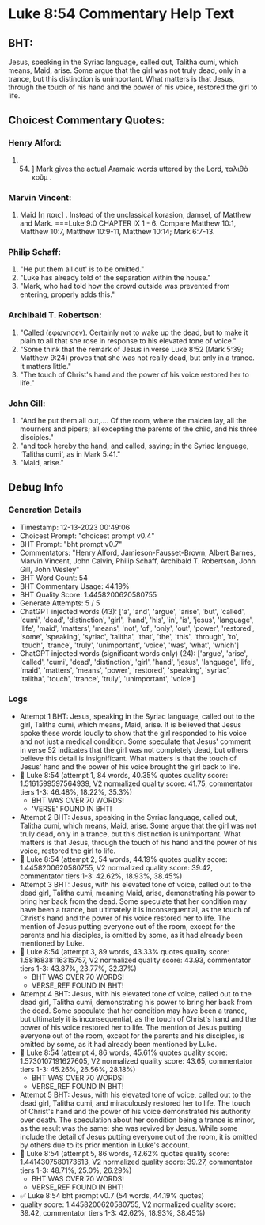 # Luke 8:54 Commentary Help Text

## BHT:
Jesus, speaking in the Syriac language, called out, Talitha cumi, which means, Maid, arise. Some argue that the girl was not truly dead, only in a trance, but this distinction is unimportant. What matters is that Jesus, through the touch of his hand and the power of his voice, restored the girl to life.

## Choicest Commentary Quotes:
### Henry Alford:
1.  54. ] Mark gives the actual Aramaic words uttered by the Lord, ταλιθὰ κοῦμ .


### Marvin Vincent:
1. Maid [η παις] . Instead of the unclassical korasion, damsel, of Matthew and Mark. ===Luke 9:0 
CHAPTER IX 
1 - 6. Compare Matthew 10:1, Matthew 10:7, Matthew 10:9-11, Matthew 10:14; Mark 6:7-13.


### Philip Schaff:
1. "He put them all out' is to be omitted."
2. "Luke has already told of the separation within the house."
3. "Mark, who had told how the crowd outside was prevented from entering, properly adds this."

### Archibald T. Robertson:
1. "Called (εφωνησεν). Certainly not to wake up the dead, but to make it plain to all that she rose in response to his elevated tone of voice."
2. "Some think that the remark of Jesus in verse Luke 8:52 (Mark 5:39; Matthew 9:24) proves that she was not really dead, but only in a trance. It matters little."
3. "The touch of Christ's hand and the power of his voice restored her to life."

### John Gill:
1. "And he put them all out,.... Of the room, where the maiden lay, all the mourners and pipers; all excepting the parents of the child, and his three disciples." 
2. "and took hereby the hand, and called, saying; in the Syriac language, 'Talitha cumi', as in Mark 5:41." 
3. "Maid, arise."


## Debug Info
### Generation Details
- Timestamp: 12-13-2023 00:49:06
- Choicest Prompt: "choicest prompt v0.4"
- BHT Prompt: "bht prompt v0.7"
- Commentators: "Henry Alford, Jamieson-Fausset-Brown, Albert Barnes, Marvin Vincent, John Calvin, Philip Schaff, Archibald T. Robertson, John Gill, John Wesley"
- BHT Word Count: 54
- BHT Commentary Usage: 44.19%
- BHT Quality Score: 1.4458200620580755
- Generate Attempts: 5 / 5
- ChatGPT injected words (43):
	['a', 'and', 'argue', 'arise', 'but', 'called', 'cumi', 'dead', 'distinction', 'girl', 'hand', 'his', 'in', 'is', 'jesus', 'language', 'life', 'maid', 'matters', 'means', 'not', 'of', 'only', 'out', 'power', 'restored', 'some', 'speaking', 'syriac', 'talitha', 'that', 'the', 'this', 'through', 'to', 'touch', 'trance', 'truly', 'unimportant', 'voice', 'was', 'what', 'which']
- ChatGPT injected words (significant words only) (24):
	['argue', 'arise', 'called', 'cumi', 'dead', 'distinction', 'girl', 'hand', 'jesus', 'language', 'life', 'maid', 'matters', 'means', 'power', 'restored', 'speaking', 'syriac', 'talitha', 'touch', 'trance', 'truly', 'unimportant', 'voice']

### Logs
- Attempt 1 BHT: Jesus, speaking in the Syriac language, called out to the girl, Talitha cumi, which means, Maid, arise. It is believed that Jesus spoke these words loudly to show that the girl responded to his voice and not just a medical condition. Some speculate that Jesus' comment in verse 52 indicates that the girl was not completely dead, but others believe this detail is insignificant. What matters is that the touch of Jesus' hand and the power of his voice brought the girl back to life.
- 🔄 Luke 8:54 (attempt 1, 84 words, 40.35% quotes quality score: 1.5161599597564939, V2 normalized quality score: 41.75, commentator tiers 1-3: 46.48%, 18.22%, 35.3%) 
	- BHT WAS OVER 70 WORDS! 
	- 'VERSE' FOUND IN BHT!
- Attempt 2 BHT: Jesus, speaking in the Syriac language, called out, Talitha cumi, which means, Maid, arise. Some argue that the girl was not truly dead, only in a trance, but this distinction is unimportant. What matters is that Jesus, through the touch of his hand and the power of his voice, restored the girl to life.
- 🔄 Luke 8:54 (attempt 2, 54 words, 44.19% quotes quality score: 1.4458200620580755, V2 normalized quality score: 39.42, commentator tiers 1-3: 42.62%, 18.93%, 38.45%)
- Attempt 3 BHT: Jesus, with his elevated tone of voice, called out to the dead girl, Talitha cumi, meaning Maid, arise, demonstrating his power to bring her back from the dead. Some speculate that her condition may have been a trance, but ultimately it is inconsequential, as the touch of Christ's hand and the power of his voice restored her to life. The mention of Jesus putting everyone out of the room, except for the parents and his disciples, is omitted by some, as it had already been mentioned by Luke.
- 🔄 Luke 8:54 (attempt 3, 89 words, 43.33% quotes quality score: 1.5816838116315757, V2 normalized quality score: 43.93, commentator tiers 1-3: 43.87%, 23.77%, 32.37%) 
	- BHT WAS OVER 70 WORDS! 
	- VERSE_REF FOUND IN BHT!
- Attempt 4 BHT: Jesus, with his elevated tone of voice, called out to the dead girl, Talitha cumi, demonstrating his power to bring her back from the dead. Some speculate that her condition may have been a trance, but ultimately it is inconsequential, as the touch of Christ's hand and the power of his voice restored her to life. The mention of Jesus putting everyone out of the room, except for the parents and his disciples, is omitted by some, as it had already been mentioned by Luke.
- 🔄 Luke 8:54 (attempt 4, 86 words, 45.61% quotes quality score: 1.5730107191627605, V2 normalized quality score: 43.65, commentator tiers 1-3: 45.26%, 26.56%, 28.18%) 
	- BHT WAS OVER 70 WORDS! 
	- VERSE_REF FOUND IN BHT!
- Attempt 5 BHT: Jesus, with his elevated tone of voice, called out to the dead girl, Talitha cumi, and miraculously restored her to life. The touch of Christ's hand and the power of his voice demonstrated his authority over death. The speculation about her condition being a trance is minor, as the result was the same: she was revived by Jesus. While some include the detail of Jesus putting everyone out of the room, it is omitted by others due to its prior mention in Luke's account.
- 🔄 Luke 8:54 (attempt 5, 86 words, 42.62% quotes quality score: 1.4414307580173613, V2 normalized quality score: 39.27, commentator tiers 1-3: 48.71%, 25.0%, 26.29%) 
	- BHT WAS OVER 70 WORDS! 
	- VERSE_REF FOUND IN BHT!
- ✅ Luke 8:54 bht prompt v0.7 (54 words, 44.19% quotes)
- quality score: 1.4458200620580755, V2 normalized quality score: 39.42, commentator tiers 1-3: 42.62%, 18.93%, 38.45%)